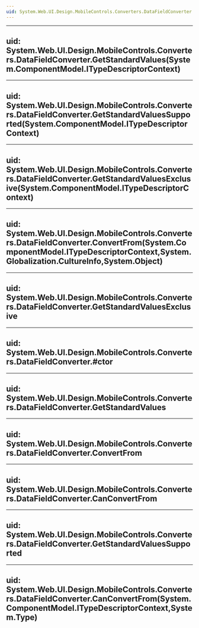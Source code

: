 ```yaml
---
uid: System.Web.UI.Design.MobileControls.Converters.DataFieldConverter
---
```


---
uid: System.Web.UI.Design.MobileControls.Converters.DataFieldConverter.GetStandardValues(System.ComponentModel.ITypeDescriptorContext)
---

---
uid: System.Web.UI.Design.MobileControls.Converters.DataFieldConverter.GetStandardValuesSupported(System.ComponentModel.ITypeDescriptorContext)
---

---
uid: System.Web.UI.Design.MobileControls.Converters.DataFieldConverter.GetStandardValuesExclusive(System.ComponentModel.ITypeDescriptorContext)
---

---
uid: System.Web.UI.Design.MobileControls.Converters.DataFieldConverter.ConvertFrom(System.ComponentModel.ITypeDescriptorContext,System.Globalization.CultureInfo,System.Object)
---

---
uid: System.Web.UI.Design.MobileControls.Converters.DataFieldConverter.GetStandardValuesExclusive
---

---
uid: System.Web.UI.Design.MobileControls.Converters.DataFieldConverter.#ctor
---

---
uid: System.Web.UI.Design.MobileControls.Converters.DataFieldConverter.GetStandardValues
---

---
uid: System.Web.UI.Design.MobileControls.Converters.DataFieldConverter.ConvertFrom
---

---
uid: System.Web.UI.Design.MobileControls.Converters.DataFieldConverter.CanConvertFrom
---

---
uid: System.Web.UI.Design.MobileControls.Converters.DataFieldConverter.GetStandardValuesSupported
---

---
uid: System.Web.UI.Design.MobileControls.Converters.DataFieldConverter.CanConvertFrom(System.ComponentModel.ITypeDescriptorContext,System.Type)
---
